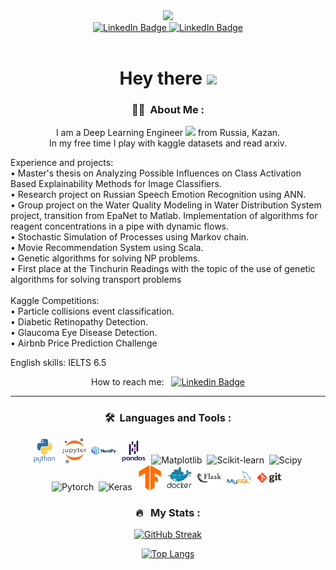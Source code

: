 <div id="header" align="center">
  <img src="https://media.giphy.com/media/p4NLw3I4U0idi/giphy.gif" width="250px"/>

<div id="badges">
  <a href="https://www.linkedin.com/in/hdsak">
     <img src="https://img.shields.io/badge/LinkedIn-blue?style=for-the-badge&logo=linkedin&logoColor=white" alt="LinkedIn Badge"/>
  </a>
  <a href="https://www.instagram.com/head_like_a_hole_/">
     <img src="https://img.shields.io/badge/Instagram-blue?style=for-the-badge&logo=instagram&logoColor=white" alt="LinkedIn Badge"/>
  </a>
</div>
<div id="counter">
 <img src="https://komarev.com/ghpvc/?username=your-github-username&style=flat-square&color=blue" alt=""/>

</div>

<h1>
  Hey there
  <img src="https://media.giphy.com/media/hvRJCLFzcasrR4ia7z/giphy.gif" width="30px"/>
</h1>


### :man_technologist: &nbsp;About Me :

I am a Deep Learning Engineer <img src="https://media.giphy.com/media/WUlplcMpOCEmTGBtBW/giphy.gif" width="30"> from Russia, Kazan.<br>
  In my free time I play with kaggle datasets and read arxiv.<br>
<div align="left">  
  Experience and projects:<br>
• Master's thesis on Analyzing Possible Influences on Class Activation Based Explainability Methods for Image Classifiers.<br>
• Research project on Russian Speech Emotion Recognition using ANN.<br>
• Group project on the Water Quality Modeling in Water Distribution System project, transition from EpaNet to Matlab. Implementation of algorithms for reagent concentrations in a pipe with dynamic flows.<br>
• Stochastic Simulation of Processes using Markov chain.<br>
• Movie Recommendation System using Scala.<br>
• Genetic algorithms for solving NP problems.<br>
• First place at the Tinchurin Readings with the topic of the use of genetic algorithms for solving transport problems<br><br>
  Kaggle Competitions:<br>
• Particle collisions event classification.<br>
• Diabetic Retinopathy Detection.<br>
• Glaucoma Eye Disease Detection.<br>
• Airbnb Price Prediction Challenge<br>

English skills: IELTS 6.5<br>
</div> 


 
  How to reach me: &nbsp; [![Linkedin Badge](https://img.shields.io/badge/-hdsak-blue?style=flat&logo=Linkedin&logoColor=white)](https://www.linkedin.com/in/hdsak)<br>

---

### 🛠 &nbsp;Languages and Tools :
<p>
<img src="https://github.com/devicons/devicon/blob/master/icons/python/python-original-wordmark.svg" title="Python" alt="Python" width="40" height="40"/>&nbsp;
<img src="https://github.com/devicons/devicon/blob/master/icons/jupyter/jupyter-original-wordmark.svg" title="Jupyter" alt="Jupyter" width="40" height="40"/>&nbsp;
<img src="https://github.com/devicons/devicon/blob/master/icons/numpy/numpy-original-wordmark.svg" title="Numpy" alt="Numpy" width="40" height="40"/>&nbsp;
<img src="https://github.com/devicons/devicon/blob/master/icons/pandas/pandas-original-wordmark.svg" title="Pandas" alt="Pandas" width="40" height="40"/>&nbsp;
<img src="https://github.com/valohai/ml-logos/blob/master/matplotlib.svg" title="Matplotlib" alt="Matplotlib" width="100" height="40"/>&nbsp;
<img src="https://github.com/valohai/ml-logos/blob/master/scikit-learn.svg" title="Scikit-learn" alt="Scikit-learn" width="100" height="40"/>&nbsp;
<img src="https://github.com/valohai/ml-logos/blob/master/scipy.svg" title="Scipy" alt="Scipy" width="40" height="40"/>&nbsp;
<img src="https://github.com/valohai/ml-logos/blob/master/pytorch.svg" title="Pytorch" alt="Pytorch" width="100" height="40"/>&nbsp;
<img src="https://github.com/valohai/ml-logos/blob/master/keras.svg" title="Keras" alt="Keras" width="40" height="40"/>&nbsp;
<img src="https://github.com/devicons/devicon/blob/master/icons/tensorflow/tensorflow-original.svg" title="Tensorflow" alt="Tensorflow" width="40" height="40"/>&nbsp;
<img src="https://github.com/devicons/devicon/blob/master/icons/docker/docker-original-wordmark.svg" title="Docker" alt="Docker" width="40" height="40"/>&nbsp;
<img src="https://github.com/devicons/devicon/blob/master/icons/flask/flask-original-wordmark.svg"  title="Flask" alt="Flask" width="40" height="40"/>&nbsp;
<img src="https://github.com/devicons/devicon/blob/master/icons/mysql/mysql-original-wordmark.svg" title="MySQL"  alt="MySQL" width="40" height="40"/>&nbsp;
<img src="https://github.com/devicons/devicon/blob/master/icons/git/git-original-wordmark.svg" title="Git" **alt="Git" width="40" height="40"/>&nbsp;
</p>
  
  ### 🔥 &nbsp; My Stats :
[![GitHub Streak](https://github-readme-streak-stats.herokuapp.com/?user=Hdsak)](https://git.io/streak-stats)

[![Top Langs](https://github-readme-stats.vercel.app/api/top-langs/?username=Hdsak&layout=compact&theme=vision-friendly-white)](https://github.com/anuraghazra/github-readme-stats)

  
